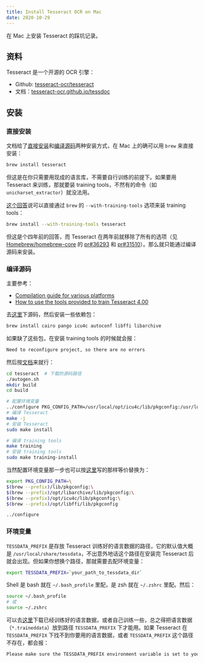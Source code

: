 ```yaml
---
title: Install Tesseract OCR on Mac
date: 2020-10-29
---
```



在 Mac 上安装 Tesseract 的踩坑记录。

<!-- more -->

## 资料

Tesseract 是一个开源的 OCR 引擎：

- Github: [tesseract-ocr/tesseract](https://github.com/tesseract-ocr/tesseract)
- 文档：[tesseract-ocr.github.io/tessdoc](https://tesseract-ocr.github.io/tessdoc/)


## 安装

### 直接安装

文档给了[直接安装](https://tesseract-ocr.github.io/tessdoc/Home.html)和[编译源码](https://tesseract-ocr.github.io/tessdoc/Compiling.html)两种安装方式，在 Mac 上的确可以用 `brew` 来直接安装：

```bash
brew install tesseract
```

但这是在你只需要用现成的语言库，不需要自行训练的前提下。如果要用 Tesseract 来训练，那就要装 training tools，不然有的命令（如 `unicharset_extractor`）就没法用。

[这个回答](https://stackoverflow.com/questions/36304824/unicharset-extractor-command-not-found)说可以直接通过 `brew` 的 `--with-training-tools` 选项来装 training tools：

```bash
brew install --with-training-tools tesseract
```

但这是个四年前的回答，而 Tesseract 在两年前就移除了所有的选项（见 [Homebrew/homebrew-core](https://github.com/Homebrew/homebrew-core) 的 [pr#36293](https://github.com/Homebrew/homebrew-core/pull/36293) 和 [pr#31510](https://github.com/Homebrew/homebrew-core/pull/31510)）。那么就只能通过编译源码来安装。


### 编译源码

主要参考：

- [Compilation guide for various platforms](https://tesseract-ocr.github.io/tessdoc/Compiling.html#macos-with-homebrew)
- [How to use the tools provided to train Tesseract 4.00](https://tesseract-ocr.github.io/tessdoc/TrainingTesseract-4.00#on-macos-mojave-with-homebrew)

去[这里](https://github.com/tesseract-ocr/tesseract/releases/tag/4.1.1)下源码，然后安装一些依赖包：

```bash
brew install cairo pango icu4c autoconf libffi libarchive
```

如果缺了这些包，在安装 training tools 的时候就会报：

```bash
Need to reconfigure project, so there are no errors
```

然后按[文档](https://tesseract-ocr.github.io/tessdoc/Compiling.html#compile)来就行：

```bash
cd tesseract  # 下载的源码路径
./autogen.sh
mkdir build
cd build

# 配置环境变量
../configure PKG_CONFIG_PATH=/usr/local/opt/icu4c/lib/pkgconfig:/usr/local/opt/libarchive/lib/pkgconfig:/usr/local/opt/libffi/lib/pkgconfig
# 编译 Tesseract
make -j
# 安装 Tesseract
sudo make install

# 编译 training tools
make training
# 安装 training tools
sudo make training-install
```

当然配置环境变量那一步也可以按[这里](https://tesseract-ocr.github.io/tessdoc/TrainingTesseract-4.00#on-macos-mojave-with-homebrew)写的那样等价替换为：

```bash
export PKG_CONFIG_PATH=\
$(brew --prefix)/lib/pkgconfig:\
$(brew --prefix)/opt/libarchive/lib/pkgconfig:\
$(brew --prefix)/opt/icu4c/lib/pkgconfig:\
$(brew --prefix)/opt/libffi/lib/pkgconfig

../configure
```

### 环境变量

`TESSDATA_PREFIX` 是存放 Tesseract 训练好的语言数据的路径，它的默认值大概是 `/usr/local/share/tessdata`，不出意外地话这个路径在安装完 Tesseract 后就会出现。但如果你想换个路径，那就需要去配环境变量：

```bash
export TESSDATA_PREFIX=`your_path_to_tessdata_dir`
```

Shell 是 bash 就在 `~/.bash_profile` 里配，是 zsh 就在 `~/.zshrc` 里配。然后：

```bash
source ~/.bash_profile
# 或 
source ~/.zshrc
```

可以去[这里](https://github.com/tesseract-ocr/tessdata)下载已经训练好的语言数据，或者自己训练一些，总之得把语言数据（`*.traineddata`）放到路径 `TESSDATA_PREFIX` 下才能用。如果 Tesseract 在 `TESSDATA_PREFIX` 下找不到你要用的语言数据，或者 `TESSDATA_PREFIX` 这个路径不存在，都会报：

```bash
Please make sure the TESSDATA_PREFIX environment variable is set to your "tessdata" directory.
```